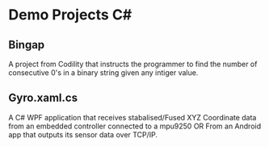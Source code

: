 # Demo Projects C#

## Bingap
A project from Codility that instructs the programmer to find the number of consecutive 0's in a binary string given any intiger value. 

## Gyro.xaml.cs
A C# WPF application that receives stabalised/Fused XYZ Coordinate data from an embedded controller connected to a mpu9250 OR From an Android app that outputs its sensor data over TCP/IP. 


